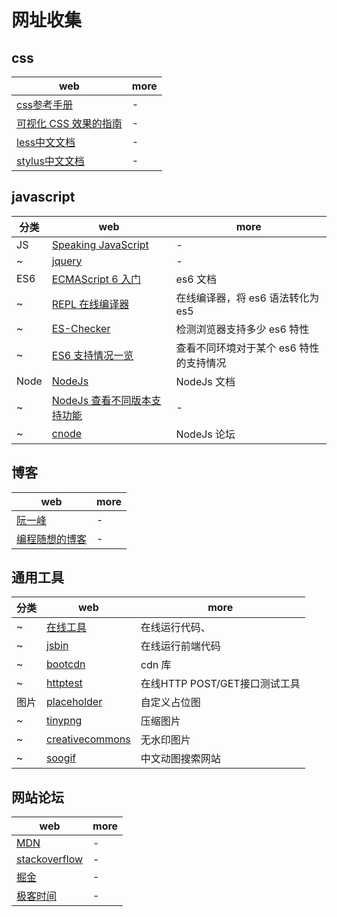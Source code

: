 # 网址收集

## css

 | web                                                                  | more |
 | -------------------------------------------------------------------- | ---- |
 | [css参考手册](http://css.doyoe.com/)                                 | -    |
 | [可视化 CSS 效果的指南](https://cssreference.io/)                    | -    |
 | [less中文文档](https://less.bootcss.com/)                            | -    |
 | [stylus中文文档](https://www.zhangxinxu.com/jq/stylus/selectors.php) | -    |

## javascript

| 分类 | web                                                            | more                                    |
| ---- | -------------------------------------------------------------- | --------------------------------------- |
| JS   | [Speaking JavaScript](http://speakingjs.com/es5/index.html)    | -                                       |
| ~    | [jquery](http://jquery.cuishifeng.cn/)                         | -                                       |
| ES6  | [ECMAScript 6 入门](http://es6.ruanyifeng.com/)                | es6 文档                                |
| ~    | [REPL 在线编译器](https://babeljs.io/repl/)                    | 在线编译器，将 es6 语法转化为 es5       |
| ~    | [ES-Checker](https://ruanyf.github.io/es-checker/)             | 检测浏览器支持多少 es6 特性             |
| ~    | [ES6 支持情况一览](https://kangax.github.io/compat-table/es6/) | 查看不同环境对于某个 es6 特性的支持情况 |
| Node | [NodeJs](http://nodejs.cn/api/dns.html)                        | NodeJs 文档                             |
| ~    | [NodeJs 查看不同版本支持功能](http://node.green/)              | -                                       |
| ~    | [cnode](https://cnodejs.org/)                                  | NodeJs 论坛                             |

## 博客

| web                                                   | more |
| ----------------------------------------------------- | ---- |
| [阮一峰](http://www.ruanyifeng.com/blog/)             | -    |
| [编程随想的博客](https://program-think.blogspot.com/) | -    |

## 通用工具

| 分类 | web                                                      | more                          |
| ---- | -------------------------------------------------------- | ----------------------------- |
| ~    | [在线工具](https://tool.lu/)                             | 在线运行代码、                |
| ~    | [jsbin](http://jsbin.com/?js,console,output)             | 在线运行前端代码              |
| ~    | [bootcdn](http://www.bootcdn.cn/)                        | cdn 库                        |
| ~    | [httptest](http://www.atool.org/httptest.php)            | 在线HTTP POST/GET接口测试工具 |
| 图片 | [placeholder](https://placeholder.com/)                  | 自定义占位图                  |
| ~    | [tinypng](https://tinypng.com/)                          | 压缩图片                      |
| ~    | [creativecommons](https://ccsearch.creativecommons.org/) | 无水印图片                    |
| ~    | [soogif](http://www.soogif.com/)                         | 中文动图搜索网站              |

## 网站论坛

| web                                         | more |
| ------------------------------------------- | ---- |
| [MDN](http://developer.mozilla.org/)        | -    |
| [stackoverflow](https://stackoverflow.com/) | -    |
| [掘金](https://juejin.im/timeline)          | -    |
| [极客时间](https://time.geekbang.org/)      | -    |